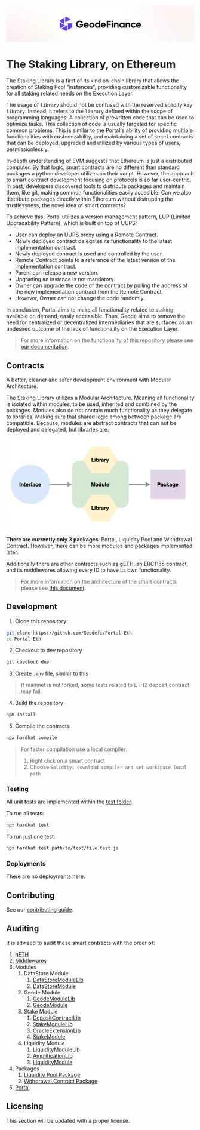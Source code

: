 ![](docs/images/CoverImage.jpg)

# The Staking Library, on Ethereum

The Staking Library is a first of its kind on-chain library that allows the creation of Staking Pool "instances", providing customizable functionality for all staking related needs on the Execution Layer.

The usage of `library` should not be confused with the reserved solidity key `library`. Instead, it refers to the `library` defined within the scope of programming languages: A collection of prewritten code that can be used to optimize tasks. This collection of code is usually targeted for specific common problems. This is similar to the Portal's ability of providing multiple functionalities with customizability, and maintaining a set of smart contracts that can be deployed, upgraded and utilized by various types of users, permissionlessly.

In-depth understanding of EVM suggests that Ethereum is just a distributed computer. By that logic, smart contracts are no different than standard packages a python developer utilizes on their script. However, the approach to smart contract development focusing on protocols is so far user-centric. In past, developers discovered tools to distribute packages and maintain them, like git, making common functionalities easily accesible. Can we also distribute packages directly within Ethereum without distrupting the trustlessness, the novel idea of smart contracts?

To achieve this, Portal utilizes a version management pattern, LUP (Limited Upgradability Pattern), which is built on top of UUPS:

* User can deploy an UUPS proxy using a Remote Contract.
* Newly deployed contract delegates its functionality to the latest implementation contract.
* Newly deployed contract is used and controlled by the user.
* Remote Contract points to a referance of the latest version of the implementation contract.
* Parent can release a new version.
* Upgrading an instance is not mandatory.
* Owner can upgrade the code of the contract by pulling the address of the new implementation contract from the Remote Contract.
* However, Owner can not change the code randomly.

In conclusion, Portal aims to make all functionality related to staking available on demand, easily accessible. Thus, Geode aims to remove the need for centralized or decentralized intermediaries that are surfaced as an undesired outcome of the lack of functionality on the Execution Layer.

> For more information on the functionality of this repository please see [our documentation](https://docs.geode.fi).

## Contracts

A better, cleaner and safer development environment with Modular Architecture.

The Staking Library utilizes a Modular Architecture. Meaning all functionality is isolated within modules, to be used, inherited and combined by the packages. Modules also do not contain much functionality as they delegate to libraries. Making sure that shared logic among between package are compatible. Because, modules are abstract contracts that can not be deployed and delegated, but libraries are.

![](./docs/images/contracts.png)

**There are currently only 3 packages**: Portal, Liquidity Pool and Withdrawal Contract. However, there can be more modules and packages implemented later.

Additionally there are other contracts such as gETH, an ERC1155 contract, and its middlewares allowing every ID to have its own functionality.

> For more information on the architecture of the smart contracts please see [this document](./contracts/Portal/Readme.md).

## Development

1. Clone this repository:

```sh
git clone https://github.com/Geodefi/Portal-Eth
cd Portal-Eth
```

2. Checkout to dev repository

```sh
git checkout dev
```

3. Create `.env` file, similar to [this](.env.example)

> If mainnet is not forked, some tests related to ETH2 deposit contract may fail.

4. Build the repository

```sh
npm install
```

5. Compile the contracts

```sh
npx hardhat compile
```

> For faster compilation use a local compiler:
>
> 1. Right click on a smart contract
> 2. Choose `Solidity: download compiler and set workspace local path`

### Testing

All unit tests are implemented within the [test folder](./test/).

To run all tests:

```sh
npx hardhat test
```

To run just one test:

```sh
npx hardhat test path/to/test/file.test.js
```

### Deployments

There are no deployments here.

## Contributing

See our [contributing guide](./docs/GUIDELINES/CONTRIBUTING.md).

## Auditing

It is advised to audit these smart contracts with the order of:

1. [gETH](./contracts/Portal/gETH.sol)
2. [Middlewares](./contracts/Portal/middlewares/)
3. Modules
   1. DataStore Module
      1. [DataStoreModuleLib](./contracts/Portal/modules/DataStoreModule/libs/DataStoreModuleLib.sol)
      2. [DataStoreModule](./contracts/Portal/modules/DataStoreModule/DataStoreModule.sol)
   2. Geode Module
      1. [GeodeModuleLib](./contracts/Portal/modules/GeodeModule/libs/GeodeModuleLib.sol)
      2. [GeodeModule](./contracts/Portal/modules/GeodeModule/GeodeModule.sol)
   3. Stake Module
      1. [DepositContractLib](./contracts/Portal/modules/StakeModule/libs/DepositContractLib.sol)
      2. [StakeModuleLib](./contracts/Portal/modules/StakeModule/libs/StakeModuleLib.sol)
      3. [OracleExtensionLib](./contracts/Portal/modules/StakeModule/libs/OracleExtensionLib.sol)
      4. [StakeModule](./contracts/Portal/modules/StakeModule/StakeModule.sol)
   4. Liquidity Module
      1. [LiquidityModuleLib](./contracts/Portal/modules/LiquidityModule/libs/LiquidityModuleLib.sol)
      2. [AmplificationLib](./contracts/Portal/modules/LiquidityModule/libs/AmplificationLib.sol)
      3. [LiquidityModule](./contracts/Portal/modules/GeodeModule/GeodeModule.sol)
4. Packages
   1. [Liquidity Pool Package](./contracts/Portal/packages/LiquidityPool.sol)
   2. [Withdrawal Contract Package](./contracts/Portal/packages/WithdrawalContract.sol)
5. [Portal](./contracts/Portal/Portal.sol)

## Licensing

This section will be updated with a proper license.
